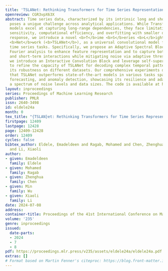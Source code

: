 ```yaml
---
title: 'TSLANet: Rethinking Transformers for Time Series Representation Learning'
openreview: CGR3vpX63X
abstract: Time series data, characterized by its intrinsic long and short-range dependencies,
  poses a unique challenge across analytical applications. While Transformer-based
  models excel at capturing long-range dependencies, they face limitations in noise
  sensitivity, computational efficiency, and overfitting with smaller datasets. In
  response, we introduce a novel <b>T</b>ime <b>S</b>eries <b>L</b>ightweight <b>A</b>daptive
  <b>Net</b>work (<b>TSLANet</b>), as a universal convolutional model for diverse
  time series tasks. Specifically, we propose an Adaptive Spectral Block, harnessing
  Fourier analysis to enhance feature representation and to capture both long-term
  and short-term interactions while mitigating noise via adaptive thresholding. Additionally,
  we introduce an Interactive Convolution Block and leverage self-supervised learning
  to refine the capacity of TSLANet for decoding complex temporal patterns and improve
  its robustness on different datasets. Our comprehensive experiments demonstrate
  that TSLANet outperforms state-of-the-art models in various tasks spanning classification,
  forecasting, and anomaly detection, showcasing its resilience and adaptability across
  a spectrum of noise levels and data sizes. The code is available at https://github.com/emadeldeen24/TSLANet.
layout: inproceedings
series: Proceedings of Machine Learning Research
publisher: PMLR
issn: 2640-3498
id: eldele24a
month: 0
tex_title: "{TSLAN}et: Rethinking Transformers for Time Series Representation Learning"
firstpage: 12409
lastpage: 12428
page: 12409-12428
order: 12409
cycles: false
bibtex_author: Eldele, Emadeldeen and Ragab, Mohamed and Chen, Zhenghua and Wu, Min
  and Li, Xiaoli
author:
- given: Emadeldeen
  family: Eldele
- given: Mohamed
  family: Ragab
- given: Zhenghua
  family: Chen
- given: Min
  family: Wu
- given: Xiaoli
  family: Li
date: 2024-07-08
address:
container-title: Proceedings of the 41st International Conference on Machine Learning
volume: '235'
genre: inproceedings
issued:
  date-parts:
  - 2024
  - 7
  - 8
pdf: https://proceedings.mlr.press/v235/assets/eldele24a/eldele24a.pdf
extras: []
# Format based on Martin Fenner's citeproc: https://blog.front-matter.io/posts/citeproc-yaml-for-bibliographies/
---
```

